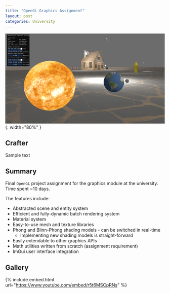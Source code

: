```yaml
---
title: "OpenGL Graphics Assignment"
layout: post
categories: University
---
```


![OpenGL_Project_Thumbnail](/assets/img/opengl-project/opengl_project_thumbnail.png){: width="80%" }

## Crafter

Sample text


## Summary

Final `OpenGL` project assignment for the graphics module at the university. Time spent ~10 days.

The features include:
- Abstracted scene and entity system
- Efficient and fully-dynamic batch rendering system
- Material system
- Easy-to-use mesh and texture libraries
- Phong and Blinn-Phong shading models - can be switched in real-time
    - Implementing new shading models is straight-forward
- Easily extendable to other graphics APIs
- Math utilities written from scratch (assignment requirement)
- ImGui user interface integration

## Gallery

{% include embed.html url="https://www.youtube.com/embed/r5t6MSCpRNs" %}
